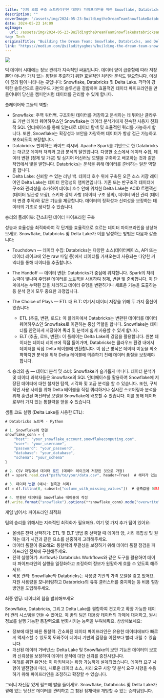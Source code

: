 ```yaml
---
title: "꿈팀 조합 구축 스트림라인된 데이터 파이프라인을 위한 Snowflake, Databricks 및 Delta Lake"
description: ""
coverImage: "/assets/img/2024-05-23-BuildingtheDreamTeamSnowflakeDatabricksandDeltaLakeforStreamlinedDataPipelines_0.png"
date: 2024-05-23 14:09
ogImage:
  url: /assets/img/2024-05-23-BuildingtheDreamTeamSnowflakeDatabricksandDeltaLakeforStreamlinedDataPipelines_0.png
tag: Tech
originalTitle: "Building the Dream Team: Snowflake, Databricks, and Delta Lake for Streamlined Data Pipelines"
link: "https://medium.com/@siladityaghosh/building-the-dream-team-snowflake-databricks-and-delta-lake-for-streamlined-data-pipelines-d01268175611"
---
```


<img src="/assets/img/2024-05-23-BuildingtheDreamTeamSnowflakeDatabricksandDeltaLakeforStreamlinedDataPipelines_0.png" />

빅 데이터 시대에는 정보 관리가 지속적인 싸움입니다. 데이터 양이 급증함에 따라 저장뿐만 아니라 가치 있는 통찰을 추출하기 위한 효율적인 처리와 분석도 필요합니다. 이것이 꿈의 팀이 나타나는 곳입니다: Snowflake, Databricks 및 Delta Lake. 각각이 강력한 솔루션으로 클라우드 기반의 솔루션을 결합하여 효율적인 데이터 파이프라인을 만들어내어 당신을 챔피언처럼 데이터를 관리할 수 있게 합니다.

플레이어와 그들의 역할:

- Snowflake: 주역 쿼터백. 구조화된 데이터를 저장하고 분석하는 데 뛰어난 클라우드 기반 데이터 웨어하우스인 Snowflake는 데이터 분석가에게 친숙한 사용자 친화적 SQL 인터페이스를 통해 있는대로 데이터 탐색 및 효율적인 쿼리를 가능하게 합니다. 또한, Snowflake는 확장성과 보안을 자랑하며 데이터가 항상 접근 가능하고 보호되도록 보장합니다.
- Databricks: 만회하는 와이드 리시버. Apache Spark를 기반으로 한 Databricks는 대규모 데이터 처리와 고급 분석의 달인입니다. 다양한 소스에서 데이터 수집, 데이터 변환 (정제 및 가공) 및 심지어 머신러닝 모델을 구축하고 배포하는 것과 같은 작업에서 빛을 발합니다. Databricks는 분석을 위해 데이터를 준비하는 일꾼 역할을 합니다.
- Delta Lake: 신뢰할 수 있는 러닝 백. 데이터 호수 위에 구축된 오픈 소스 저장 레이어인 Delta Lake는 데이터 안정성의 챔피언입니다. 기존 또는 반구조적 데이터에 구조와 관리성을 추가하여 데이터 호수 안에 위치한 Delta Lake는 ACID 트랜잭션 (데이터 일관성 보장), 스키마 강제 사항 (데이터 구조 정의), 데이터 버전 관리 (데이터 변경 추적)와 같은 기능을 제공합니다. 데이터의 정확성과 신뢰성을 보장하는 데이터의 기초로 생각할 수 있습니다.

<div class="content-ad"></div>

승리의 플레이북: 간소화된 데이터 파이프라인 구축

성능과 효율성을 최적화하여 각 단계를 효율적으로 흐르는 데이터 파이프라인을 상상해보세요. Snowflake, Databricks 및 Delta Lake가 이를 달성하는 방법은 다음과 같습니다:

- Touchdown — 데이터 수집: Databricks는 다양한 소스(데이터베이스, API 또는 데이터 레이크에 있는 raw 파일 등)에서 데이터를 가져오는데 사용되는 다양한 커넥터를 통해 데이터를 추출합니다.
- The Handoff — 데이터 변환: Databricks가 중심에 위치합니다. Spark의 처리 능력이 빛나며 주입된 데이터를 노트북을 사용하여 정제, 변환 및 준비합니다. 이 단계에서는 누락된 값을 처리하고 데이터 유형을 변환하거나 새로운 기능을 도출하는 등 분석 전에 모두 중요한 과정입니다.
- The Choice of Plays — ETL 대 ELT: 여기서 데이터 저장을 위해 두 가지 옵션이 있습니다:

  - ETL (추출, 변환, 로드): 이 플레이에서 Databricks는 변환된 데이터를 데이터 웨어하우스인 Snowflake로 이관하는 중심 역할을 합니다. Snowflake는 데이터를 안전하게 저장하여 쿼리 및 분석에 쉽게 사용할 수 있게 합니다.
  - ELT (추출, 로드, 변환): 이 플레이는 Delta Lake의 강점을 활용합니다. 원본 데이터는 데이터 레이크에 직접 들어가며, Databricks는 클라우드 환경 내에서 데이터를 직접 Delta 테이블에 변환합니다. 이 접근 방식은 데이터 이동을 최소화하지만 분석을 위해 Delta 테이블에 의존하기 전에 데이터 품질을 보장해야 합니다.

<div class="content-ad"></div>

4. 승리의 춤 — 데이터 분석 및 소비: Snowflake가 슬기롭게 떠나다. 데이터 분석가 및 데이터 과학자들은 Snowflake의 SQL 인터페이스를 활용하여 Snowflake에 저장된 데이터에 대한 철저한 탐색, 시각화 및 고급 분석을 할 수 있습니다. 또한, 구체적인 사용 사례를 위해 Delta 테이블을 직접 쿼리하거나 실시간 스코어링과 분석을 위해 훈련된 머신러닝 모델을 Snowflake에 배포할 수 있습니다. 이를 통해 데이터로부터 가치 있는 통찰력을 얻을 수 있습니다.

샘플 코드 실행 (Delta Lake를 사용한 ETL):

```js
# Databricks 노트북 - Python

# 1. Snowflake에 연결
snowflake_conn = {
    "host": "your_snowflake_account.snowflakecomputing.com",
    "user": "your_username",
    "password": "your_password",
    "database": "your_database",
    "schema": "your_schema"
}

# 2. CSV 파일에서 데이터 로드 (데이터 레이크에 저장된 것으로 가정)
df = spark.read.csv("path/to/your/data.csv", header=True)  # 헤더가 있는 CSV를 가정

# 3. 데이터 변환 (예시: 결측값 처리)
df = df.fillna(0, subset=["column_with_missing_values"])  # 결측값을 0으로 대체

# 4. 변환된 데이터를 Snowflake 테이블에 작성
df.write.format("snowflake").options(**snowflake_conn).mode("overwrite").saveAsTable("your_snowflake_table_name")
```

게임 넘어서: 파이프라인 최적화

<div class="content-ad"></div>

팀의 승리를 위해서는 지속적인 최적화가 필요해요. 여기 몇 가지 추가 팁이 있어요:

- 올바른 전략 선택하기: ETL 및 ELT 방법 중 선택할 때 데이터 양, 처리 복잡성 및 원하는 대기 시간과 같은 요소를 신중하게 고려해주세요.
- 데이터 품질이 중요해요: 통찰력의 무결성을 보장하기 위해 데이터 품질 점검을 파이프라인 전체에 구현해주세요.
- 전략 실행하기: Airflow나 Databricks Workflows와 같은 도구를 활용하여 데이터 파이프라인의 실행을 일정화하고 조정하여 정보가 원활하게 흐를 수 있도록 해주세요.
- 비용 관리: Snowflake와 Databricks는 사용량 기반의 가격 모델을 갖고 있어요. 자원 사용량을 모니터링하고 Databricks의 유휴 클러스터를 중지하는 등 비용 절감 방안을 도입해주세요.

최종 엔딩: 데이터의 힘을 발휘해보세요

Snowflake, Databricks, 그리고 Delta Lake를 결합하여 견고하고 확장 가능한 데이터 관리 시스템을 만들 수 있어요. 이 꿈의 팀은 대용량 데이터의 과제에 대처하고, 원시 정보를 실행 가능한 통찰력으로 변화시키는 능력을 부여해줘요. 상상해보세요:

<div class="content-ad"></div>

- 정보에 대한 빠른 통찰력: 간소화된 데이터 파이프라인은 유용한 데이터에보다 빠르게 액세스할 수 있도록 도와주어 데이터 기반의 결정을 이전보다 빨리 내릴 수 있습니다.
- 개선된 데이터 거버넌스: Delta Lake 및 Snowflake의 보안 기능은 데이터의 보호와 신뢰성을 보장하여 데이터 분석에 대한 신뢰를 증진시킵니다.
- 미래를 위한 유연성: 이 아키텍처는 확장 가능하게 설계되었습니다. 데이터 요구 사항이 발전함에 따라, 새로운 데이터 소스, 처리 요구 사항 및 분석 요구 사항을 수용하기 위해 파이프라인을 조정하고 확장할 수 있습니다.

그러니 자신감 있게 필드에 발을 들이세요. Snowflake, Databricks 및 Delta Lake가 곁에 있는 당신은 데이터를 관리하고 그 참된 잠재력을 개방할 수 있는 승리팀입니다.
